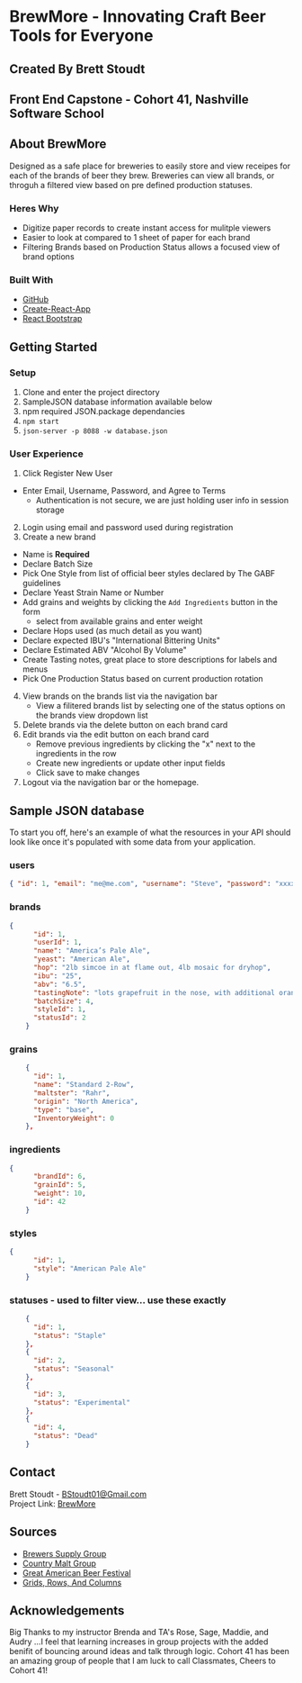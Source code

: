# BrewMore - Innovating Craft Beer Tools for Everyone
## Created By Brett Stoudt
## Front End Capstone - Cohort 41, Nashville Software School

## About BrewMore
Designed as a safe place for breweries to easily store and view receipes for each of the brands of beer they brew.
Breweries can view all brands, or throguh a filtered view based on pre defined production statuses.

### Heres Why
-  Digitize paper records to create instant access for mulitple viewers
-  Easier to look at compared to 1 sheet of paper for each brand
-  Filtering Brands based on Production Status allows a focused view of brand options

### Built With
- [GitHub](http://github.com)</br>
- [Create-React-App](https://create-react-app.dev/)</br>
- [React Bootstrap](https://react-bootstrap.netlify.app/)</br>

## Getting Started

### Setup
1. Clone and enter the project directory
2. SampleJSON database information available below
3. npm required JSON.package dependancies
4. ```npm start```
5. ```json-server -p 8088 -w database.json```

### User Experience
1. Click Register New User 
- Enter Email, Username, Password, and Agree to Terms
    - Authentication is not secure, we are just holding user info in session storage
2. Login using email and password used during registration
3. Create a new brand
- Name is <b>Required</b>
- Declare Batch Size
- Pick One Style from list of official beer styles declared by The GABF guidelines
- Declare Yeast Strain Name or Number 
- Add grains and weights by clicking the ```Add Ingredients``` button in the form
    - select from available grains and enter weight
- Declare Hops used (as much detail as you want)
- Declare expected IBU's "International Bittering Units"
- Declare Estimated ABV "Alcohol By Volume"
- Create Tasting notes, great place to store descriptions for labels and menus
- Pick One Production Status based on current production rotation 
4. View brands on the brands list via the navigation bar
    - View a filitered brands list by selecting one of the status options on the brands view dropdown list
5. Delete brands via the delete button on each brand card
6. Edit brands via the edit button on each brand card
    - Remove previous ingredients by clicking the "x" next to the ingredients in the row
    - Create new ingredients or update other input fields
    - Click save to make changes
7. Logout via the navigation bar or the homepage.

## Sample JSON database
To start you off, here's an example of what the resources in your API should look like once it's populated with some data from your application.

### users

```json
{ "id": 1, "email": "me@me.com", "username": "Steve", "password": "xxxxxxxxxxxxxxxxxxxxx" }
```
### brands

```json
{
      "id": 1,
      "userId": 1,
      "name": "America’s Pale Ale",
      "yeast": "American Ale",
      "hop": "2lb simcoe in at flame out, 4lb mosaic for dryhop",
      "ibu": "25",
      "abv": "6.5",
      "tastingNote": "lots grapefruit in the nose, with additional orange flavor. body is to thin try higher mash temp",
      "batchSize": 4,
      "styleId": 1,
      "statusId": 2
    }
```
### grains

```json
    {
      "id": 1,
      "name": "Standard 2-Row",
      "maltster": "Rahr",
      "origin": "North America",
      "type": "base",
      "InventoryWeight": 0
    },
```
### ingredients

```json
{
      "brandId": 6,
      "grainId": 5,
      "weight": 10,
      "id": 42
    }
```

### styles

```json
{
      "id": 1,
      "style": "American Pale Ale"
    }
```
### statuses - used to filter view... use these exactly

```json
    {
      "id": 1,
      "status": "Staple"
    },
    {
      "id": 2,
      "status": "Seasonal"
    },
    {
      "id": 3,
      "status": "Experimental"
    },
    {
      "id": 4,
      "status": "Dead"
    }
```

## Contact
Brett Stoudt - BStoudt01@Gmail.com</br>
Project Link: [BrewMore](https://github.com/bstoudt01/BrewMore)

## Sources
- [Brewers Supply Group](www.BSGcraft.com)
- [Country Malt Group](www.CountryMaltGroup.com)
- [Great American Beer Festival](https://www.greatamericanbeerfestival.com/brewers/beer-styles/)
- [Grids, Rows, And Columns](https://medium.com/@julianajlk/grids-rows-and-columns-in-react-bootstrap-c36a703c3c45)
## Acknowledgements
Big Thanks to my instructor Brenda and TA's Rose, Sage, Maddie, and Audry 
...I feel that learning increases in group projects with the added benifit of bouncing around ideas and talk through logic. Cohort 41 has been an amazing group of people that I am luck to call Classmates, Cheers to Cohort 41!